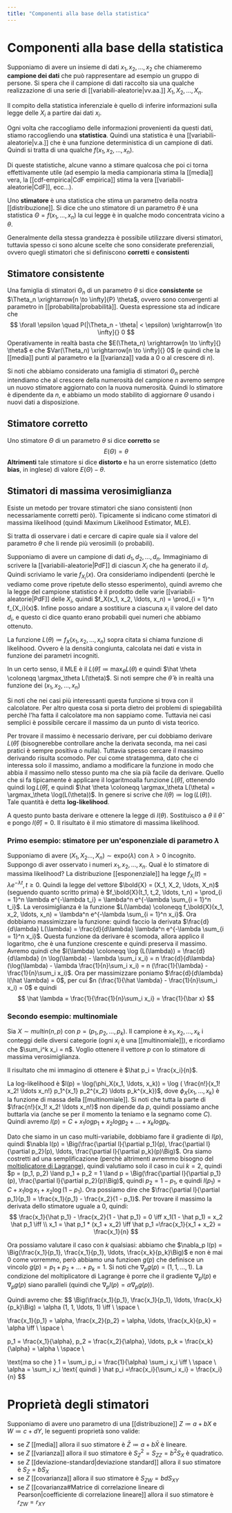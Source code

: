 ```yaml
---
title: "Componenti alla base della statistica"
---
```

# Componenti alla base della statistica
Supponiamo di avere un insieme di dati $x_1, x_2, \ldots, x_2$ che chiameremo **campione dei dati** che può rappresentare ad esempio un gruppo di persone.
Si spera che il campione di dati raccolto sia una qualche realizzazione di una serie di [[variabili-aleatorie|vv.aa.]] $X_1, X_2, \ldots, X_n$.

Il compito della statistica inferenziale è quello di inferire informazioni sulla legge delle $X_i$ a partire dai dati $x_i$.

Ogni volta che raccogliamo delle informazioni provenienti da questi dati, stiamo raccogliendo una **statistica**. Quindi una statistica è una [[variabili-aleatorie|v.a.]] che è una funzione deterministica di un campione di dati. Quindi si tratta di una qualche $f(x_1, x_2, \ldots, x_n)$.

Di queste statistiche, alcune vanno a stimare qualcosa che poi ci torna effettivamente utile (ad esempio la media campionaria stima la [[media]] vera, la [[cdf-empirica|CdF empirica]] stima la vera [[variabili-aleatorie|CdF]], ecc...).

Uno **stimatore** è una statistica che stima un parametro della nostra [[distribuzione]]. Si dice che uno stimatore di un parametro $\theta$ è una statistica $\Theta = f(x_1, \ldots, x_n)$ la cui legge è in qualche modo concentrata vicino a $\theta$.

Generalmente della stessa grandezza è possibile utilizzare diversi stimatori, tuttavia spesso ci sono alcune scelte che sono considerate preferenziali, ovvero quegli stimatori che si definiscono **corretti** e **consistenti**

## Stimatore consistente
Una famiglia di stimatori $\Theta_n$ di un parametro $\theta$ si dice **consistente** se $\Theta_n \xrightarrow[n \to \infty]{P} \theta$, ovvero sono convergenti al parametro in [[probabilita|probabilità]]. Questa espressione sta ad indicare che
$$
\forall \epsilon \quad P(|\Theta_n - \theta| < \epsilon) \xrightarrow[n \to \infty]{} 0
$$
Operativamente in realtà basta che $E(\Theta_n) \xrightarrow[n \to \infty]{} \theta$ e che $Var(\Theta_n) \xrightarrow[n \to \infty]{} 0$ (e quindi che la [[media]] punti al parametro e la [[varianza]] vada a $0$ o al crescere di $n$).

Si noti che abbiamo considerato una famiglia di stimatori $\Theta_n$ perchè intendiamo che al crescere della numerosità del campione $n$ avremo sempre un nuovo stimatore aggiornato con la nuova numerosità. Quindi lo stimatore è dipendente da $n$, e abbiamo un modo stabilito di aggiornare $\Theta$ usando i nuovi dati a disposizione.

## Stimatore corretto
Uno stimatore $\Theta$ di un parametro $\theta$ si dice **corretto** se
$$
E(\Theta) = \theta
$$
**Altrimenti** tale stimatore si dice **distorto** e ha un erorre sistematico (detto **bias**, in inglese) di valore $E(\Theta) - \theta$.

## Stimatori di massima verosimiglianza
Esiste un metodo per trovare stimatori che siano consistenti (non necessariamente corretti però). Tipicamente si indicano come stimatori di massima likelihood (quindi Maximum Likelihood Estimator, MLE).

Si tratta di osservare i dati e cercare di capire quale sia il valore del parametro $\theta$ che li rende più verosimili (o probabili).

Supponiamo di avere un campione di dati $d_1, d_2, \ldots, d_n$. Immaginiamo di scrivere la [[variabili-aleatorie|PdF]] di ciascun $X_i$ che ha generato il $d_i$. Quindi scriviamo le varie $f_{X_i}(x)$. Ora consideriamo indipendenti (perchè le vediamo come prove ripetute dello stesso esperimento), quindi avremo che la legge del campione statistico è il prodotto delle varie [[variabili-aleatorie|PdF]] delle $X_i$, quindi $f_X(x_1, x_2, \ldots, x_n) = \prod_{i = 1}^n f_{X_i}(x)$. Infine posso andare a sostitiure a ciascuna $x_i$ il valore del dato $d_i$, e questo ci dice quanto erano probabili quei numeri che abbiamo ottenuto.

La funzione $L(\theta) \coloneqq f_X(x_1, x_2, \ldots, x_n)$ sopra citata si chiama funzione di likelihood. Ovvero è la densità congiunta, calcolata nei dati e vista in funzione dei parametri incogniti.

In un certo senso, il MLE è il $L(\hat \theta) \coloneqq \max_\theta L(\theta)$ e quindi $\hat \theta \coloneqq \argmax_\theta L(\theta)$. Si noti sempre che $\hat \theta$ è in realtà una funzione dei $(x_1, x_2, \ldots, x_n)$

Si noti che nei casi più interessanti questa funzione si trova con il calcolatore. Per altro questa cosa si porta dietro dei problemi di spiegabilità perchè l'ha fatta il calcolatore ma non sappiamo come. Tuttavia nei casi semplici è possibile cercare il massimo da un punto di vista teorico.

Per trovare il massimo è necessario derivare, per cui dobbiamo derivare $L(\hat \theta)$ (bisognerebbe controllare anche la derivata seconda, ma nei casi pratici è sempre positiva o nulla). Tuttavia spesso cercare il massimo derivando risulta scomodo. Per cui come stratagemma, dato che ci interessa solo il massimo, andiamo a modificare la funzione in modo che abbia il massimo nello stesso punto ma che sia pià facile da derivare. Quello che si fa tipicamente è applicare il logaritmoalla funzione $L(\hat \theta)$, ottenendo quindi $\log L(\hat \theta)$, e quindi $\hat \theta \coloneqq \argmax_\theta L(\theta) = \argmax_\theta \log(L(\theta))$. In genere si scrive che $l(\theta) \coloneqq \log(L(\theta))$. Tale quantità è detta **log-likelihood**.

A questo punto basta derivare e ottenere la legge di $l(\theta)$. Sostituisco a $\theta$ il $\hat \theta$ e pongo $l(\hat \theta) = 0$. Il risultato è il mio stimatore di massima likelihood.

### Primo esempio: stimatore per un'esponenziale di parametro $\lambda$
Supponiamo di avere $(X_1, X_2 \ldots, X_n) \sim \mathrm{expo}(\lambda)$ con $\lambda > 0$ incognito. Suppongo di aver osservato i numeri $x_1, x_2, \ldots, x_n$. Qual è lo stimatore di massima likelihood?
La distribuzione [[esponenziale]] ha legge $f_{X_i}(t) = \lambda e^{-\lambda t}, t \ge 0$. Quindi la legge del vettore $\bold{X} = (X_1, X_2, \ldots, X_n)$ (seguendo quanto scritto prima) è $f_\bold{X}(t_1, t_2, \ldots, t_n) = \prod_{i = 1}^n \lambda e^{-\lambda t_i} = \lambda^n e^{-\lambda \sum_{i = 1}^n t_i}$. La verosimiglianza è la funzione $L(\lambda) \coloneqq f_\bold{X}(x_1, x_2, \ldots, x_n) = \lambda^n e^{-\lambda \sum_{i = 1}^n x_i}$. Ora dobbiamo massimizzare la funzione: quindi faccio la derivata $\frac{d}{d\lambda} L(\lambda) = \frac{d}{d\lambda} \lambda^n e^{-\lambda \sum_{i = 1}^n x_i}$. Questa funzione da derivare è scomoda, allora applico il logaritmo, che è una funzione crescente e quindi preserva  il massimo. Avremo quindi che $l(\lambda) \coloneqq \log (L(\lambda)) = \frac{d}{d\lambda} (n \log(\lambda) - \lambda \sum_i x_i) = n \frac{d}{d\lambda}(\log(\lambda) - \lambda \frac{1}{n}\sum_i x_i) = n (\frac{1}{\lambda} - \frac{1}{n}\sum_i x_i)$. Ora per massimizzare poniamo $\frac{d}{d\lambda} l(\hat \lambda) = 0$, per cui $n (\frac{1}{\hat \lambda} - \frac{1}{n}\sum_i x_i) = 0$ e quindi
$$
\hat \lambda = \frac{1}{\frac{1}{n}\sum_i x_i} = \frac{1}{\bar x}
$$

### Secondo esempio: multinomiale
Sia $X \sim multin(n, p)$ con $p = (p_1, p_2, \ldots, p_k)$. Il campione è $x_1, x_2, \ldots, x_k$ i conteggi delle diversi categorie (ogni $x_i$ è  una [[multinomiale]]), e ricordiamo che $\sum_i^k x_i = n$. Voglio ottenere il vettore $p$ con lo stimatore di massima verosimiglianza.

Il risultato che mi immagino di ottenere è $\hat p_i = \frac{x_i}{n}$.

La log-likelihood è $l(p) = \log(\phi_X(x_1, \ldots, x_k)) = \log ( \frac{n!}{x_1! x_2! \ldots x_n!} p_1^{x_1} p_2^{x_2} \ldots p_k^{x_k})$, dove $\phi_X(x_1, \ldots, x_k)$ è la funzione di massa della [[multinomiale]]. Si noti che tutta la parte di $\frac{n!}{x_1! x_2! \ldots x_n!}$ non dipende da $p$, quindi possiamo anche buttarla via (anche se per il momento la teniamo e la segnamo come $C$). Quindi avremo $l(p) = C + x_1 log p_1 + x_2 log p_2 + \ldots + x_k log p_k$.

Dato che siamo in un caso multi-variabile, dobbiamo fare il gradiente di $l(p)$, quindi $\nabla l(p) = \Big(\frac{\partial l}{\partial p_1}(p), \frac{\partial l}{\partial p_2}(p), \ldots, \frac{\partial l}{\partial p_k}(p)\Big)$. Ora siamo costretti ad una semplificazione (perchè altrimenti avremmo bisogno del [moltiplicatore di Lagrange](https://it.wikipedia.org/wiki/Metodo_dei_moltiplicatori_di_Lagrange)), quindi valutiamo solo il caso in cui $k = 2$, quindi $p = (p_1, p_2) \land p_1 + p_2 = 1 \land p = \Big(\frac{\partial l}{\partial p_1}(p), \frac{\partial l}{\partial p_2}(p)\Big)$, quindi $p_2 = 1 - p_1$, e quindi $l(p_1) = C + x_1 \log x_1 + x_2 \log (1 - p_1)$. Ora possiamo dire che $\frac{\partial l}{\partial p_1}(p_1) = \frac{x_1}{p_1} - \frac{x_2}{1 - p_1}$. Per trovare il massimo la derivata dello stimatore uguale a $0$, quindi:
$$
\frac{x_1}{\hat p_1} - \frac{x_2}{1 - \hat p_1} = 0 \iff x_1(1 - \hat p_1) = x_2 \hat p_1 \iff \\ x_1 = \hat p_1 * (x_1 + x_2) \iff \hat p_1 =\frac{x_1}{x_1 + x_2} = \frac{x_1}{n}
$$

Ora possiamo valutare il caso con $k$ qualsiasi: abbiamo che $\nabla_p l(p) = \Big(\frac{x_1}{p_1}, \frac{x_1}{p_1}, \ldots, \frac{x_k}{p_k}\Big)$ e non è mai $0$ come vorremmo, però abbiamo una funzioen $g(p)$ che definisce un vincolo $g(p) = p_1 + p_2 + \ldots + p_k = 1$. Si noti che $\nabla_p g(p) = (1, 1, \ldots, 1)$.
La condizione del moltiplicatore di Lagrange è porre che il gradiente $\nabla_p l(p)$ e $\nabla_p g(p)$ siano paralleli (quindi che $\nabla_p l(p) = \alpha \nabla_p g(p)$).

Quindi avremo che:
$$
\Big(\frac{x_1}{p_1}, \frac{x_1}{p_1}, \ldots, \frac{x_k}{p_k}\Big) = \alpha (1, 1, \ldots, 1) \iff \\ \space \\

\frac{x_1}{p_1} = \alpha, \frac{x_2}{p_2} = \alpha, \ldots, \frac{x_k}{p_k} = \alpha \iff \\ \space \\

p_1 = \frac{x_1}{\alpha}, p_2 = \frac{x_2}{\alpha}, \ldots, p_k = \frac{x_k}{\alpha} = \alpha \\ \space \\

\text{ma so che } 1 = \sum_i p_i = \frac{1}{\alpha} \sum_i x_i \iff \\ \space \\ \alpha = \sum_i x_i \text{ quindi } \hat p_i =\frac{x_i}{\sum_i x_i} = \frac{x_i}{n}
$$

# Proprietà degli stimatori
Supponiamo di avere uno parametro di una [[distribuzione]] $Z \coloneqq a + b X$ e $W \coloneqq c + dY$, le seguenti proprietà sono valide:
- se $Z$ [[media]] allora il suo stimatore è  $\bar Z \coloneqq a + b \bar X$ è lineare.
- se $Z$ [[varianza]] allora il suo stimatore è  $S_Z^2 = S_{ZZ} = b^2 S_X$ è quadratico.
- se $Z$ [[deviazione-standard|deviazione standard]] allora il suo stimatore è  $S_Z = b S_X$
- se $Z$ [[covarianza]] allora il suo stimatore è $S_{ZW} = bd S_{XY}$
- se $Z$ [[covarianza#Matrice di correlazione lineare di Pearson|coefficiente di correlazione lineare]] allora il suo stimatore è  $r_{ZW} = r_{XY}$
